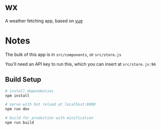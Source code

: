 # wx

A weather fetching app, based on [vue](vuejs.org)

# Notes

The bulk of this app is in `src/components`, or `src/store.js`

You'll need an API key to run this, which you can insert at `src/store.js:96`

## Build Setup

``` bash
# install dependencies
npm install

# serve with hot reload at localhost:8080
npm run dev

# build for production with minification
npm run build
```
